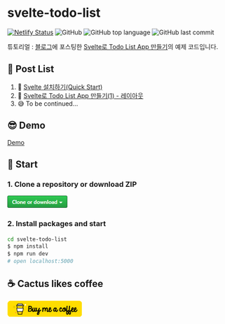 # svelte-todo-list

[![Netlify Status](https://api.netlify.com/api/v1/badges/d898fdc9-6410-4e52-9497-4e81cb9d1ce0/deploy-status)](https://app.netlify.com/sites/svelte-todo-list-demo/deploys)
![GitHub](https://img.shields.io/github/license/soulcactus/svelte-todo-list)
![GitHub top language](https://img.shields.io/github/languages/top/soulcactus/svelte-todo-list)
![GitHub last commit](https://img.shields.io/github/last-commit/soulcactus/svelte-todo-list)

튜토리얼 : [블로그](https://soulcactus.netlify.com/)에 포스팅한 [Svelte로 Todo List App 만들기](https://soulcactus.netlify.com/svelte/todo-list-1/)의 예제 코드입니다.

## 🌵 Post List

1. 📁 [Svelte 설치하기(Quick Start)](https://soulcactus.netlify.com/svelte/start-svelte/)
2. 🎨 [Svelte로 Todo List App 만들기(1) - 레이아웃](https://soulcactus.netlify.com/svelte/todo-list-1/)
3. 😅 To be continued...

## 😎 Demo

[Demo](https://svelte-todo-list-demo.netlify.com/)

## 🏃 Start

### 1. Clone a repository or download ZIP

[![](./src/images/github-button.png)](https://github.com/soulcactus/svelte-todo-list)

### 2. Install packages and start

```sh
cd svelte-todo-list
$ npm install
$ npm run dev
# open localhost:5000
```

## ☕ Cactus likes coffee

[![](./src/images/buy-me-a-coffee.png)](https://www.buymeacoffee.com/soulcactus)

